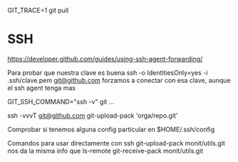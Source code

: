 GIT_TRACE=1 git pull

# SSH
<https://developer.github.com/guides/using-ssh-agent-forwarding/>

Para probar que nuestra clave es buena
ssh -o IdentitiesOnly=yes -i .ssh/clave.pem <git@github.com>
  forzamos a conectar con esa clave, aunque el ssh agent tenga mas

GIT_SSH_COMMAND="ssh -v" git ...

ssh -vvvT <git@github.com> git-upload-pack 'orga/repo.git'

Comprobar si tenemos alguna config particular en
$HOME/.ssh/config

Comandos para usar directamente con ssh
git-upload-pack monit/utils.git
  nos da la misma info que ls-remote
git-receive-pack monit/utils.git
